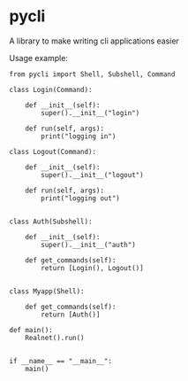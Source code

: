 # pycli

A library to make writing cli applications easier

Usage example:

    from pycli import Shell, Subshell, Command

    class Login(Command):
    
        def __init__(self):
            super().__init__("login")
    
        def run(self, args):
            print("logging in")
    
    class Logout(Command):
    
        def __init__(self):
            super().__init__("logout")
    
        def run(self, args):
            print("logging out")
    
    
    class Auth(Subshell):
    
        def __init__(self):
            super().__init__("auth")
    
        def get_commands(self):
            return [Login(), Logout()]
    
    
    class Myapp(Shell):
    
        def get_commands(self):
            return [Auth()]
    
    def main():
        Realnet().run()
    
    
    if __name__ == "__main__":
        main()